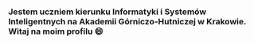### Jestem uczniem kierunku Informatyki i Systemów Inteligentnych na Akademii Górniczo-Hutniczej w Krakowie. Witaj na moim profilu 😄
<!--
**BartoszCh/BartoszCh** is a ✨ _special_ ✨ repository because its `README.md` (this file) appears on your GitHub profile.

Here are some ideas to get you started:

- 🔭 I’m currently working on ...
- 🌱 I’m currently learning ...
- 👯 I’m looking to collaborate on ...
- 🤔 I’m looking for help with ...
- 💬 Ask me about ...
- 📫 How to reach me: ...
- 😄 Pronouns: ...
- ⚡ Fun fact: ...
-->
